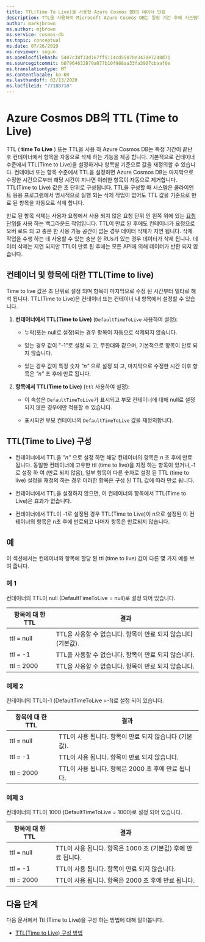 ```yaml
---
title: TTL(Time To Live)을 사용한 Azure Cosmos DB의 데이터 만료
description: TTL을 사용하여 Microsoft Azure Cosmos DB는 일정 기간 후에 시스템에서 문서를 자동으로 삭제하는 기능을 제공합니다.
author: markjbrown
ms.author: mjbrown
ms.service: cosmos-db
ms.topic: conceptual
ms.date: 07/26/2019
ms.reviewer: sngun
ms.openlocfilehash: 5407c38f33d167ff5114cd55878e3470e7248d71
ms.sourcegitcommit: b07964632879a077b10f988aa33fa3907cbaaf0e
ms.translationtype: MT
ms.contentlocale: ko-KR
ms.lasthandoff: 02/13/2020
ms.locfileid: "77188710"
---
```

# <a name="time-to-live-ttl-in-azure-cosmos-db"></a>Azure Cosmos DB의 TTL (Time to Live) 

TTL ( **time To Live** ) 또는 TTL을 사용 하 Azure Cosmos DB는 특정 기간이 끝난 후 컨테이너에서 항목을 자동으로 삭제 하는 기능을 제공 합니다. 기본적으로 컨테이너 수준에서 TTL(Time to Live)을 설정하거나 항목별 기준으로 값을 재정의할 수 있습니다. 컨테이너 또는 항목 수준에서 TTL을 설정하면 Azure Cosmos DB는 마지막으로 수정한 시간으로부터 해당 시간이 지나면 이러한 항목이 자동으로 제거합니다. TTL(Time to Live) 값은 초 단위로 구성됩니다. TTL을 구성할 때 시스템은 클라이언트 응용 프로그램에서 명시적으로 실행 되는 삭제 작업이 없어도 TTL 값을 기준으로 만료 된 항목을 자동으로 삭제 합니다.

만료 된 항목 삭제는 사용자 요청에서 사용 되지 않은 요청 단위 인 왼쪽 위에 있는 [요청 단위](request-units.md)를 사용 하는 백그라운드 작업입니다. TTL이 만료 된 후에도 컨테이너가 요청으로 오버 로드 되 고 충분 한 사용 가능 공간이 없는 경우 데이터 삭제가 지연 됩니다. 삭제 작업을 수행 하는 데 사용할 수 있는 충분 한 RUs가 있는 경우 데이터가 삭제 됩니다. 데이터 삭제는 지연 되지만 TTL이 만료 된 후에는 모든 API에 의해 데이터가 반환 되지 않습니다.

## <a name="time-to-live-for-containers-and-items"></a>컨테이너 및 항목에 대한 TTL(Time to live)

Time to live 값은 초 단위로 설정 되며 항목이 마지막으로 수정 된 시간부터 델타로 해석 됩니다. TTL(Time to Live)은 컨테이너 또는 컨테이너 내 항목에서 설정할 수 있습니다.

1. **컨테이너에서 TTL(Time to Live)** (`DefaultTimeToLive` 사용하여 설정):

   - 누락(또는 null로 설정)되는 경우 항목이 자동으로 삭제되지 않습니다.

   - 있는 경우 값이 "-1"로 설정 되 고, 무한대와 같으며, 기본적으로 항목이 만료 되지 않습니다.

   - 있는 경우 값이 특정 숫자 *"n"* 으로 설정 되 고, 마지막으로 수정한 시간 이후 항목은 *"n"* 초 후에 만료 됩니다.

2. **항목에서 TTL(Time to Live)** (`ttl` 사용하여 설정):

   - 이 속성은 `DefaultTimeToLive`가 표시되고 부모 컨테이너에 대해 null로 설정되지 않은 경우에만 적용할 수 있습니다.

   - 표시되면 부모 컨테이너의 `DefaultTimeToLive` 값을 재정의합니다.

## <a name="time-to-live-configurations"></a>TTL(Time to Live) 구성

* 컨테이너에서 TTL을 *"n"* 으로 설정 하면 해당 컨테이너의 항목은 *n* 초 후에 만료 됩니다.  동일한 컨테이너에 고유한 ttl (time to live)을 지정 하는 항목이 있거나,-1로 설정 하 여 (만료 되지 않음), 일부 항목이 다른 숫자로 설정 된 TTL (time to live) 설정을 재정의 하는 경우 이러한 항목은 구성 된 TTL 값에 따라 만료 됩니다. 

* 컨테이너에서 TTL을 설정하지 않으면, 이 컨테이너의 항목에서 TTL(Time to Live)은 효과가 없습니다. 

* 컨테이너에서 TTL이 -1로 설정된 경우 TTL(Time to Live)이 n으로 설정된 이 컨테이너의 항목은 n초 후에 만료되고 나머지 항목은 만료되지 않습니다.

## <a name="examples"></a>예

이 섹션에서는 컨테이너와 항목에 할당 된 ttl (time to live) 값이 다른 몇 가지 예를 보여 줍니다.

### <a name="example-1"></a>예 1

컨테이너의 TTL이 null (DefaultTimeToLive = null)로 설정 되어 있습니다.

|항목에 대 한 TTL| 결과|
|---|---|
|ttl = null|    TTL을 사용할 수 없습니다. 항목이 만료 되지 않습니다 (기본값).|
|ttl = -1   |TTL을 사용할 수 없습니다. 항목이 만료 되지 않습니다.|
|ttl = 2000 |TTL을 사용할 수 없습니다. 항목이 만료 되지 않습니다.|


### <a name="example-2"></a>예제 2

컨테이너의 TTL이-1 (DefaultTimeToLive =-1)로 설정 되어 있습니다.

|항목에 대 한 TTL| 결과|
|---|---|
|ttl = null |TTL이 사용 됩니다. 항목이 만료 되지 않습니다 (기본값).|
|ttl = -1   |TTL이 사용 됩니다. 항목이 만료 되지 않습니다.|
|ttl = 2000 |TTL이 사용 됩니다. 항목은 2000 초 후에 만료 됩니다.|


### <a name="example-3"></a>예제 3

컨테이너의 TTL이 1000 (DefaultTimeToLive = 1000)로 설정 되어 있습니다.

|항목에 대 한 TTL| 결과|
|---|---|
|ttl = null|    TTL이 사용 됩니다. 항목은 1000 초 (기본값) 후에 만료 됩니다.|
|ttl = -1   |TTL이 사용 됩니다. 항목이 만료 되지 않습니다.|
|ttl = 2000 |TTL이 사용 됩니다. 항목은 2000 초 후에 만료 됩니다.|

## <a name="next-steps"></a>다음 단계

다음 문서에서 Ttl (Time to Live)을 구성 하는 방법에 대해 알아봅니다.

* [TTL(Time to Live) 구성 방법](how-to-time-to-live.md)
